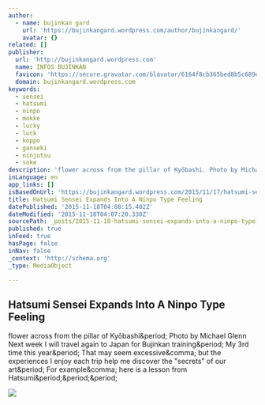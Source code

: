 ```yaml
---
author:
  - name: bujinkan gard
    url: 'https://bujinkangard.wordpress.com/author/bujinkangard/'
    avatar: {}
related: []
publisher:
  url: 'http://bujinkangard.wordpress.com'
  name: INFOS BUJINKAN
  favicon: 'https://secure.gravatar.com/blavatar/6164f8cb365bed8b5c689e6415c9eb29?s=16'
  domain: bujinkangard.wordpress.com
keywords:
  - sensei
  - hatsumi
  - ninpo
  - mokke
  - lucky
  - luck
  - koppo
  - ganseki
  - ninjutsu
  - soke
description: 'flower across from the pillar of Kyōbashi. Photo by Michael Glenn Next week I will travel again to Japan for Bujinkan training. My 3rd time this year. That may seem excessive, but the experiences I enjoy each trip help me discover the "secrets" of our art. For example, here is a lesson from Hatsumi...'
inLanguage: en
app_links: []
isBasedOnUrl: 'https://bujinkangard.wordpress.com/2015/11/17/hatsumi-sensei-expands-into-a-ninpo-type-feeling/'
title: Hatsumi Sensei Expands Into A Ninpo Type Feeling
datePublished: '2015-11-18T04:08:15.402Z'
dateModified: '2015-11-18T04:07:20.330Z'
sourcePath: _posts/2015-11-18-hatsumi-sensei-expands-into-a-ninpo-type-feeling.md
published: true
inFeed: true
hasPage: false
inNav: false
_context: 'http://schema.org'
_type: MediaObject

---
```

<article style=""><h1>Hatsumi Sensei Expands Into A Ninpo Type Feeling</h1><p>flower across from the pillar of Kyōbashi&amp;period; Photo by Michael Glenn Next week I will travel again to Japan for Bujinkan training&amp;period; My 3rd time this year&amp;period; That may seem excessive&amp;comma; but the experiences I enjoy each trip help me discover the "secrets" of our art&amp;period; For example&amp;comma; here is a lesson from Hatsumi&amp;period;&amp;period;&amp;period;</p><img src="https://i0.wp.com/bujinkangard.files.wordpress.com/2015/11/82baa-kyobashiflower.png?fit=440%2C330" /></article>